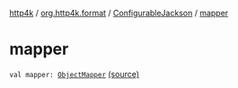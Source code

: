 [http4k](../../index.md) / [org.http4k.format](../index.md) / [ConfigurableJackson](index.md) / [mapper](./mapper.md)

# mapper

`val mapper: `[`ObjectMapper`](https://fasterxml.github.io/jackson-databind/javadoc/2.10/com/fasterxml/jackson/databind/ObjectMapper.html) [(source)](https://github.com/http4k/http4k/blob/master/http4k-format-jackson/src/main/kotlin/org/http4k/format/ConfigurableJackson.kt#L27)